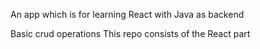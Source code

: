 An app which is for learning React with Java as backend

Basic crud operations
This repo consists of the React part
